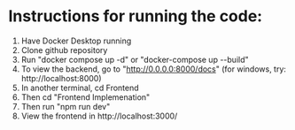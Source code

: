 # Instructions for running the code:

1. Have Docker Desktop running
2. Clone github repository
3. Run "docker compose up -d" or "docker-compose up --build"
4. To view the backend, go to "http://0.0.0.0:8000/docs" (for windows, try: http://localhost:8000)
5. In another terminal, cd Frontend
6. Then cd "Frontend Implemenation"
7. Then run "npm run dev"
8. View the frontend in http://localhost:3000/
